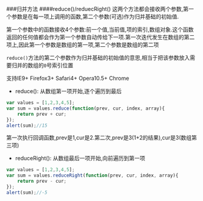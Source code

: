 ###归并方法
####reduce()/reduecRight()
这两个方法都会接收两个参数,第一个参数是在每一项上调用的函数,第二个参数(可选)作为归并基础的初始值.

第一个参数中的函数接收4个参数:前一个值,当前值,项的索引,数组对象.这个函数返回的任何值都会作为第一个参数自动传给下一项.第一次迭代发生在数组的第二项上,因此第一个参数是数组的第一项,第二个参数是数组的第二项

`reduce()`方法的第二个参数作为归并基础的初始值的意思,相当于把该参数放入需要归并的数组的`0`号索引位置

支持IE9+ Firefox3+ Safari4+ Opera10.5+ Chrome

- reduce(): 从数组第一项开始,逐个遍历到最后

```javascript
var values = [1,2,3,4,5];
var sum = values.reduce(function(prev, cur, index, array){
    return prev + cur;
});
alert(sum);//15
```

第一次执行回调函数,prev是1,cur是2.第二次,prev是3(1+2的结果),cur是3(数组第三项)

- reduceRight(): 从数组最后一项开始,向前遍历到第一项

```javascript
var values = [1,2,3,4,5];
var sum = values.reduceRight(function(prev, cur, index, array){
    return prev - cur;
});
alert(sum);//-5
```



